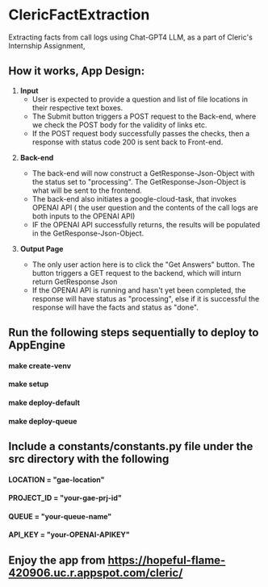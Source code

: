 # ClericFactExtraction
Extracting facts from call logs using Chat-GPT4 LLM, as a part of Cleric's Internship Assignment, 

## How it works, App Design:
1.  **Input**
    - User is expected to provide a question and list of file locations in their respective text boxes.
    - The Submit button triggers a POST request to the Back-end, where we check the POST body for the validity of links etc.
    - If the POST request body successfully passes the checks, then a response with status code 200 is sent back to Front-end.

2)  **Back-end**
    - The back-end will now construct a GetResponse-Json-Object with the status set to "processing". The GetResponse-Json-Object is what will be sent to the frontend.
    - The back-end also initiates a google-cloud-task, that invokes OPENAI API ( the user question and the contents of the call logs are both inputs to the OPENAI API)
    - IF the OPENAI API successfully returns, the results will be populated in the GetResponse-Json-Object.

3)  **Output Page**
    - The only user action here is to click the "Get Answers" button. The button triggers a GET request to the backend, which will inturn return GetResponse Json 
    - If the OPENAI API is running and hasn't yet been completed, the response will have status as "processing", else if it is successful the response will have the facts and status as "done".


## Run the following steps sequentially to deploy to AppEngine
#### make create-venv
#### make setup
#### make deploy-default
#### make deploy-queue

## Include a constants/constants.py file under the src directory with the following
#### LOCATION = "gae-location"
#### PROJECT_ID = "your-gae-prj-id"
#### QUEUE = "your-queue-name"
#### API_KEY = "your-OPENAI-APIKEY"

## Enjoy the app from <https://hopeful-flame-420906.uc.r.appspot.com/cleric/>
